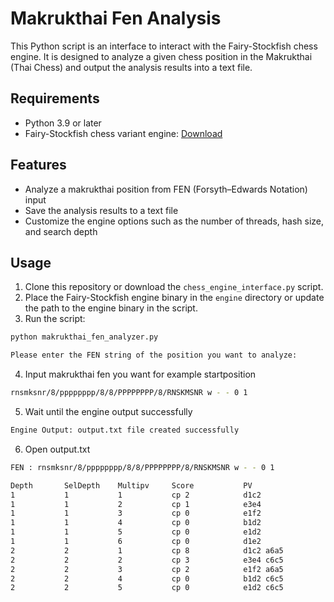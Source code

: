 # Makrukthai Fen Analysis

This Python script is an interface to interact with the Fairy-Stockfish chess engine. It is designed to analyze a given chess position in the Makrukthai (Thai Chess) and output the analysis results into a text file.

## Requirements

- Python 3.9 or later
- Fairy-Stockfish chess variant engine: [Download](https://github.com/ianfab/Fairy-Stockfish)

## Features

- Analyze a makrukthai position from FEN (Forsyth–Edwards Notation) input
- Save the analysis results to a text file
- Customize the engine options such as the number of threads, hash size, and search depth

## Usage

1. Clone this repository or download the `chess_engine_interface.py` script.
2. Place the Fairy-Stockfish engine binary in the `engine` directory or update the path to the engine binary in the script.
3. Run the script:

```bash
python makrukthai_fen_analyzer.py
```

```bash
Please enter the FEN string of the position you want to analyze:
```

4. Input makrukthai fen you want for example startposition

```bash
rnsmksnr/8/pppppppp/8/8/PPPPPPPP/8/RNSKMSNR w - - 0 1
```

5. Wait until the engine output successfully

```bash
Engine Output: output.txt file created successfully
```

6. Open output.txt

```bash
FEN : rnsmksnr/8/pppppppp/8/8/PPPPPPPP/8/RNSKMSNR w - - 0 1

Depth		SelDepth	Multipv		Score			PV
1			1			1			cp 2			d1c2
1			1			2			cp 1			e3e4
1			1			3			cp 0			e1f2
1			1			4			cp 0			b1d2
1			1			5			cp 0			e1d2
1			1			6			cp 0			d1e2
2			2			1			cp 8			d1c2 a6a5
2			2			2			cp 3			e3e4 c6c5
2			2			3			cp 2			e1f2 a6a5
2			2			4			cp 0			b1d2 c6c5
2			2			5			cp 0			e1d2 c6c5
```
